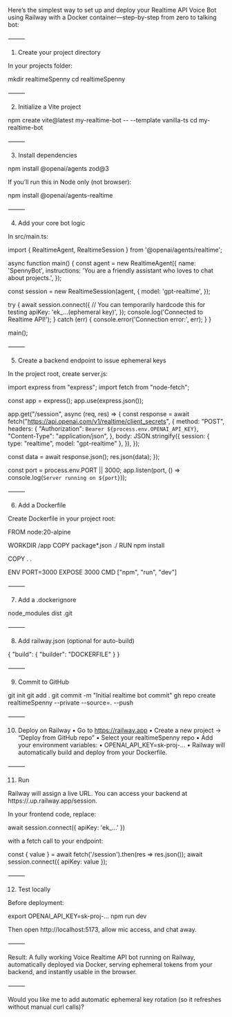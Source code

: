Here’s the simplest way to set up and deploy your Realtime API Voice Bot using Railway with a Docker container—step-by-step from zero to talking bot:

⸻

1. Create your project directory

In your projects folder:

mkdir realtimeSpenny
cd realtimeSpenny


⸻

2. Initialize a Vite project

npm create vite@latest my-realtime-bot -- --template vanilla-ts
cd my-realtime-bot


⸻

3. Install dependencies

npm install @openai/agents zod@3

If you’ll run this in Node only (not browser):

npm install @openai/agents-realtime


⸻

4. Add your core bot logic

In src/main.ts:

import { RealtimeAgent, RealtimeSession } from '@openai/agents/realtime';

async function main() {
  const agent = new RealtimeAgent({
    name: 'SpennyBot',
    instructions: 'You are a friendly assistant who loves to chat about projects.',
  });

  const session = new RealtimeSession(agent, {
    model: 'gpt-realtime',
  });

  try {
    await session.connect({
      // You can temporarily hardcode this for testing
      apiKey: 'ek_...(ephemeral key)',
    });
    console.log('Connected to Realtime API!');
  } catch (err) {
    console.error('Connection error:', err);
  }
}

main();


⸻

5. Create a backend endpoint to issue ephemeral keys

In the project root, create server.js:

import express from "express";
import fetch from "node-fetch";

const app = express();
app.use(express.json());

app.get("/session", async (req, res) => {
  const response = await fetch("https://api.openai.com/v1/realtime/client_secrets", {
    method: "POST",
    headers: {
      "Authorization": `Bearer ${process.env.OPENAI_API_KEY}`,
      "Content-Type": "application/json",
    },
    body: JSON.stringify({
      session: { type: "realtime", model: "gpt-realtime" },
    }),
  });

  const data = await response.json();
  res.json(data);
});

const port = process.env.PORT || 3000;
app.listen(port, () => console.log(`Server running on ${port}`));


⸻

6. Add a Dockerfile

Create Dockerfile in your project root:

FROM node:20-alpine

WORKDIR /app
COPY package*.json ./
RUN npm install

COPY . .

ENV PORT=3000
EXPOSE 3000
CMD ["npm", "run", "dev"]


⸻

7. Add a .dockerignore

node_modules
dist
.git


⸻

8. Add railway.json (optional for auto-build)

{
  "build": {
    "builder": "DOCKERFILE"
  }
}


⸻

9. Commit to GitHub

git init
git add .
git commit -m "Initial realtime bot commit"
gh repo create realtimeSpenny --private --source=. --push


⸻

10. Deploy on Railway
	•	Go to https://railway.app
	•	Create a new project → “Deploy from GitHub repo”
	•	Select your realtimeSpenny repo
	•	Add your environment variables:
	•	OPENAI_API_KEY=sk-proj-...
	•	Railway will automatically build and deploy from your Dockerfile.

⸻

11. Run

Railway will assign a live URL.
You can access your backend at https://<your-app>.up.railway.app/session.

In your frontend code, replace:

await session.connect({ apiKey: 'ek_...' })

with a fetch call to your endpoint:

const { value } = await fetch('/session').then(res => res.json());
await session.connect({ apiKey: value });


⸻

12. Test locally

Before deployment:

export OPENAI_API_KEY=sk-proj-...
npm run dev

Then open http://localhost:5173, allow mic access, and chat away.

⸻

Result:
A fully working Voice Realtime API bot running on Railway, automatically deployed via Docker, serving ephemeral tokens from your backend, and instantly usable in the browser.

⸻

Would you like me to add automatic ephemeral key rotation (so it refreshes without manual curl calls)?